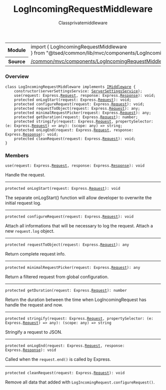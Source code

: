 
<header class="symbol-info-header"><h1 id="logincomingrequestmiddleware">LogIncomingRequestMiddleware</h1><label class="symbol-info-type-label class">Class</label><label class="api-type-label private" title="private">private</label><label class="api-type-label middleware" title="middleware">middleware</label></header>
<!-- summary -->
<section class="symbol-info"><table class="is-full-width"><tbody><tr><th>Module</th><td><div class="lang-typescript"><span class="token keyword">import</span> { LogIncomingRequestMiddleware }&nbsp;<span class="token keyword">from</span>&nbsp;<span class="token string">"@tsed/common/lib/mvc/components/LogIncomingRequestMiddleware"</span></div></td></tr><tr><th>Source</th><td><a href="https://github.com/Romakita/ts-express-decorators/blob/v4.13.7/src//common/mvc/components/LogIncomingRequestMiddleware.ts#L0-L0">/common/mvc/components/LogIncomingRequestMiddleware.ts</a></td></tr></tbody></table></section>
<!-- overview -->


### Overview


<pre><code class="typescript-lang "><span class="token keyword">class</span> LogIncomingRequestMiddleware <span class="token keyword">implements</span> <a href="#api/common/mvc/imiddleware"><span class="token">IMiddleware</span></a> <span class="token punctuation">{</span>
    <span class="token keyword">constructor</span><span class="token punctuation">(</span>serverSettingsService<span class="token punctuation">:</span> <a href="#api/common/config/serversettingsservice"><span class="token">ServerSettingsService</span></a><span class="token punctuation">)</span><span class="token punctuation">;</span>
    <span class="token function">use</span><span class="token punctuation">(</span>request<span class="token punctuation">:</span> Express.<a href="#api/common/filters/request"><span class="token">Request</span></a><span class="token punctuation">,</span> response<span class="token punctuation">:</span> Express.<a href="#api/common/filters/response"><span class="token">Response</span></a><span class="token punctuation">)</span><span class="token punctuation">:</span> <span class="token keyword">void</span><span class="token punctuation">;</span>
    <span class="token keyword">protected</span> <span class="token function">onLogStart</span><span class="token punctuation">(</span>request<span class="token punctuation">:</span> Express.<a href="#api/common/filters/request"><span class="token">Request</span></a><span class="token punctuation">)</span><span class="token punctuation">:</span> <span class="token keyword">void</span><span class="token punctuation">;</span>
    <span class="token keyword">protected</span> <span class="token function">configureRequest</span><span class="token punctuation">(</span>request<span class="token punctuation">:</span> Express.<a href="#api/common/filters/request"><span class="token">Request</span></a><span class="token punctuation">)</span><span class="token punctuation">:</span> <span class="token keyword">void</span><span class="token punctuation">;</span>
    <span class="token keyword">protected</span> <span class="token function">requestToObject</span><span class="token punctuation">(</span>request<span class="token punctuation">:</span> Express.<a href="#api/common/filters/request"><span class="token">Request</span></a><span class="token punctuation">)</span><span class="token punctuation">:</span> <span class="token keyword">any</span><span class="token punctuation">;</span>
    <span class="token keyword">protected</span> <span class="token function">minimalRequestPicker</span><span class="token punctuation">(</span>request<span class="token punctuation">:</span> Express.<a href="#api/common/filters/request"><span class="token">Request</span></a><span class="token punctuation">)</span><span class="token punctuation">:</span> <span class="token keyword">any</span><span class="token punctuation">;</span>
    <span class="token keyword">protected</span> <span class="token function">getDuration</span><span class="token punctuation">(</span>request<span class="token punctuation">:</span> Express.<a href="#api/common/filters/request"><span class="token">Request</span></a><span class="token punctuation">)</span><span class="token punctuation">:</span> <span class="token keyword">number</span><span class="token punctuation">;</span>
    <span class="token keyword">protected</span> <span class="token function">stringify</span><span class="token punctuation">(</span>request<span class="token punctuation">:</span> Express.<a href="#api/common/filters/request"><span class="token">Request</span></a><span class="token punctuation">,</span> propertySelector<span class="token punctuation">:</span> <span class="token punctuation">(</span>e<span class="token punctuation">:</span> Express.<a href="#api/common/filters/request"><span class="token">Request</span></a><span class="token punctuation">)</span> => <span class="token keyword">any</span><span class="token punctuation">)</span><span class="token punctuation">:</span> <span class="token punctuation">(</span>scope<span class="token punctuation">:</span> <span class="token keyword">any</span><span class="token punctuation">)</span> => <span class="token keyword">string</span><span class="token punctuation">;</span>
    <span class="token keyword">protected</span> <span class="token function">onLogEnd</span><span class="token punctuation">(</span>request<span class="token punctuation">:</span> Express.<a href="#api/common/filters/request"><span class="token">Request</span></a><span class="token punctuation">,</span> response<span class="token punctuation">:</span> Express.<a href="#api/common/filters/response"><span class="token">Response</span></a><span class="token punctuation">)</span><span class="token punctuation">:</span> <span class="token keyword">void</span><span class="token punctuation">;</span>
    <span class="token keyword">protected</span> <span class="token function">cleanRequest</span><span class="token punctuation">(</span>request<span class="token punctuation">:</span> Express.<a href="#api/common/filters/request"><span class="token">Request</span></a><span class="token punctuation">)</span><span class="token punctuation">:</span> <span class="token keyword">void</span><span class="token punctuation">;</span>
<span class="token punctuation">}</span></code></pre>


<!-- Parameters -->

<!-- Description -->

<!-- Members -->







### Members



<div class="method-overview">
<pre><code class="typescript-lang "><span class="token function">use</span><span class="token punctuation">(</span>request<span class="token punctuation">:</span> Express.<a href="#api/common/filters/request"><span class="token">Request</span></a><span class="token punctuation">,</span> response<span class="token punctuation">:</span> Express.<a href="#api/common/filters/response"><span class="token">Response</span></a><span class="token punctuation">)</span><span class="token punctuation">:</span> <span class="token keyword">void</span></code></pre>
</div>


Handle the request.



<hr/>



<div class="method-overview">
<pre><code class="typescript-lang "><span class="token keyword">protected</span> <span class="token function">onLogStart</span><span class="token punctuation">(</span>request<span class="token punctuation">:</span> Express.<a href="#api/common/filters/request"><span class="token">Request</span></a><span class="token punctuation">)</span><span class="token punctuation">:</span> <span class="token keyword">void</span></code></pre>
</div>


The separate onLogStart() function will allow developer to overwrite the initial request log.



<hr/>



<div class="method-overview">
<pre><code class="typescript-lang "><span class="token keyword">protected</span> <span class="token function">configureRequest</span><span class="token punctuation">(</span>request<span class="token punctuation">:</span> Express.<a href="#api/common/filters/request"><span class="token">Request</span></a><span class="token punctuation">)</span><span class="token punctuation">:</span> <span class="token keyword">void</span></code></pre>
</div>


Attach all informations that will be necessary to log the request. Attach a new `request.log` object.



<hr/>



<div class="method-overview">
<pre><code class="typescript-lang "><span class="token keyword">protected</span> <span class="token function">requestToObject</span><span class="token punctuation">(</span>request<span class="token punctuation">:</span> Express.<a href="#api/common/filters/request"><span class="token">Request</span></a><span class="token punctuation">)</span><span class="token punctuation">:</span> <span class="token keyword">any</span></code></pre>
</div>


Return complete request info.



<hr/>



<div class="method-overview">
<pre><code class="typescript-lang "><span class="token keyword">protected</span> <span class="token function">minimalRequestPicker</span><span class="token punctuation">(</span>request<span class="token punctuation">:</span> Express.<a href="#api/common/filters/request"><span class="token">Request</span></a><span class="token punctuation">)</span><span class="token punctuation">:</span> <span class="token keyword">any</span></code></pre>
</div>


Return a filtered request from global configuration.



<hr/>



<div class="method-overview">
<pre><code class="typescript-lang "><span class="token keyword">protected</span> <span class="token function">getDuration</span><span class="token punctuation">(</span>request<span class="token punctuation">:</span> Express.<a href="#api/common/filters/request"><span class="token">Request</span></a><span class="token punctuation">)</span><span class="token punctuation">:</span> <span class="token keyword">number</span></code></pre>
</div>


Return the duration between the time when LogIncomingRequest has handle the request and now.



<hr/>



<div class="method-overview">
<pre><code class="typescript-lang "><span class="token keyword">protected</span> <span class="token function">stringify</span><span class="token punctuation">(</span>request<span class="token punctuation">:</span> Express.<a href="#api/common/filters/request"><span class="token">Request</span></a><span class="token punctuation">,</span> propertySelector<span class="token punctuation">:</span> <span class="token punctuation">(</span>e<span class="token punctuation">:</span> Express.<a href="#api/common/filters/request"><span class="token">Request</span></a><span class="token punctuation">)</span> => <span class="token keyword">any</span><span class="token punctuation">)</span><span class="token punctuation">:</span> <span class="token punctuation">(</span>scope<span class="token punctuation">:</span> <span class="token keyword">any</span><span class="token punctuation">)</span> => <span class="token keyword">string</span></code></pre>
</div>


Stringify a request to JSON.



<hr/>



<div class="method-overview">
<pre><code class="typescript-lang "><span class="token keyword">protected</span> <span class="token function">onLogEnd</span><span class="token punctuation">(</span>request<span class="token punctuation">:</span> Express.<a href="#api/common/filters/request"><span class="token">Request</span></a><span class="token punctuation">,</span> response<span class="token punctuation">:</span> Express.<a href="#api/common/filters/response"><span class="token">Response</span></a><span class="token punctuation">)</span><span class="token punctuation">:</span> <span class="token keyword">void</span></code></pre>
</div>


Called when the `request.end()` is called by Express.



<hr/>



<div class="method-overview">
<pre><code class="typescript-lang "><span class="token keyword">protected</span> <span class="token function">cleanRequest</span><span class="token punctuation">(</span>request<span class="token punctuation">:</span> Express.<a href="#api/common/filters/request"><span class="token">Request</span></a><span class="token punctuation">)</span><span class="token punctuation">:</span> <span class="token keyword">void</span></code></pre>
</div>


Remove all data that added with `LogIncomingRequest.configureRequest()`.







